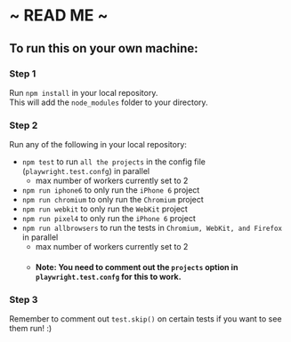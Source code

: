 # ~ READ ME ~

## To run this on your own machine:

### Step 1
Run `npm install` in your local repository.<br> 
This will add the `node_modules` folder to your directory.

### Step 2
Run any of the following in your local repository:
* `npm test` to run `all the projects` in the config file (`playwright.test.confg`) in parallel 
  * max number of workers currently set to 2
* `npm run iphone6` to only run the `iPhone 6` project
* `npm run chromium` to only run the `Chromium` project
* `npm run webkit` to only run the `WebKit` project
* `npm run pixel4` to only run the `iPhone 6` project
* `npm run allbrowsers` to run the tests in `Chromium, WebKit, and Firefox` in parallel
  * max number of workers currently set to 2
  * #### Note: You need to comment out the `projects` option in `playwright.test.confg` for this to work.

### Step 3
Remember to comment out `test.skip()` on certain tests if you want to see them run! :)
